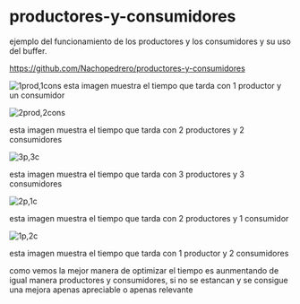 # productores-y-consumidores
ejemplo del funcionamiento de los productores y los consumidores y su uso del buffer.

https://github.com/Nachopedrero/productores-y-consumidores

![1prod,1cons](https://user-images.githubusercontent.com/93646581/224760595-2120cdb8-3ece-4d8d-ae72-748895206c95.png)
esta imagen muestra el tiempo que tarda con 1 productor y un consumidor

![2prod,2cons](https://user-images.githubusercontent.com/93646581/224760775-3db56502-23f7-4a0f-bd0b-11aa8fc41cfd.png)

esta imagen muestra el tiempo que tarda con 2 productores y 2 consumidores


![3p,3c](https://user-images.githubusercontent.com/93646581/224760941-2489df53-031a-442e-938e-1aed2506c000.png)

esta imagen muestra el tiempo que tarda con 3 productores y 3 consumidores

![2p,1c](https://user-images.githubusercontent.com/93646581/224761038-9a8578aa-7b3a-4a8d-8a45-dec021c8d4c9.png)

esta imagen muestra el tiempo que tarda con 2 productores y 1 consumidor

![1p,2c](https://user-images.githubusercontent.com/93646581/224761100-737c8753-f310-4456-a697-8350785011b6.png)

esta imagen muestra el tiempo que tarda con 1 productor y 2 consumidores


como vemos la mejor manera de optimizar el tiempo es aunmentando de igual manera productores y consumidores, si no se estancan y  se consigue una mejora apenas apreciable o apenas relevante
